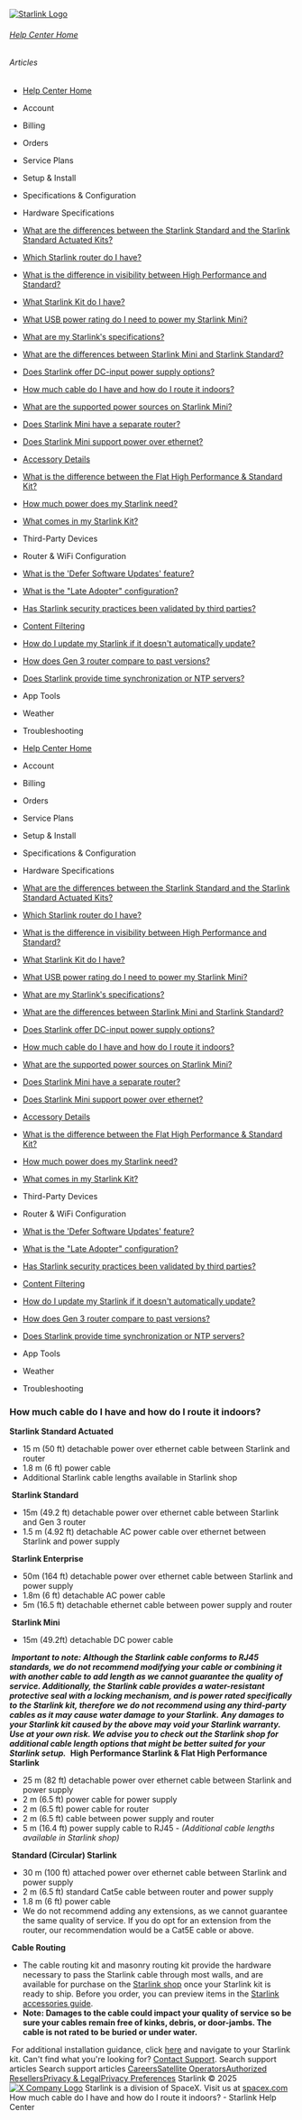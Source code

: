 [![Starlink Logo](https://www.starlink.com/_next/image?url=%2Fassets%2Fimages%2Flogo%2Flogo_white.png&w=3840&q=75)](https://www.starlink.com/support/article/<https:/www.starlink.com/>)
###### [Help Center Home](https://www.starlink.com/support/article/</support>)
###### Articles
  * [Help Center Home](https://www.starlink.com/support/article/</support>)
  * Account
  * Billing
  * Orders
  * Service Plans
  * Setup & Install
  * Specifications & Configuration
  * Hardware Specifications
  * [What are the differences between the Starlink Standard and the Starlink Standard Actuated Kits?](https://www.starlink.com/support/article/</support/article/0dfd853a-c719-74c7-7817-90614c9c82c7>)
  * [Which Starlink router do I have?](https://www.starlink.com/support/article/</support/article/5a09acb1-ac3c-69ed-6cbb-67510cfbf8ce>)
  * [What is the difference in visibility between High Performance and Standard?](https://www.starlink.com/support/article/</support/article/8d01f43e-1074-1373-2a06-d00454668b42>)
  * [What Starlink Kit do I have?](https://www.starlink.com/support/article/</support/article/61d2f65f-85b8-a5b2-9bad-b3c2f27379d6>)
  * [What USB power rating do I need to power my Starlink Mini?](https://www.starlink.com/support/article/</support/article/fba85643-e7fa-4b55-21e5-021422d5701e>)
  * [What are my Starlinkʹs specifications?](https://www.starlink.com/support/article/</support/article/e4aa37dc-190d-fff0-ae37-e7fef731ec24>)
  * [What are the differences between Starlink Mini and Starlink Standard?](https://www.starlink.com/support/article/</support/article/07621adc-9a6f-8f94-6f27-361a78cce37d>)
  * [Does Starlink offer DC-input power supply options?](https://www.starlink.com/support/article/</support/article/d92539dd-f4f6-df83-284a-33cc48fe35b5>)
  * [How much cable do I have and how do I route it indoors? ](https://www.starlink.com/support/article/</support/article/a9ce50c2-5b2e-46d8-2b21-90a7a1713f52>)
  * [What are the supported power sources on Starlink Mini?](https://www.starlink.com/support/article/</support/article/0b2d5227-1db6-0002-ecee-f49d3b516b49>)
  * [Does Starlink Mini have a separate router?](https://www.starlink.com/support/article/</support/article/59a01a40-5538-8205-1f58-a7beebaad6d4>)
  * [Does Starlink Mini support power over ethernet? ](https://www.starlink.com/support/article/</support/article/6ee2d80c-cb4a-3339-9a31-2090666bf634>)
  * [Accessory Details](https://www.starlink.com/support/article/</support/article/32f3734b-a282-6a22-799b-275b6202df3b>)
  * [What is the difference between the Flat High Performance & Standard Kit?](https://www.starlink.com/support/article/</support/article/24882fc1-7706-75f8-85f5-4bae73cb6020>)
  * [How much power does my Starlink need?](https://www.starlink.com/support/article/</support/article/18836c7e-2d97-6153-fe67-c18427bd0558>)
  * [What comes in my Starlink Kit?](https://www.starlink.com/support/article/</support/article/67db861f-7c98-cc54-30ad-a55eb6625b93>)
  * Third-Party Devices
  * Router & WiFi Configuration 
  * [What is the 'Defer Software Updates' feature?](https://www.starlink.com/support/article/</support/article/4331faa0-0edd-274e-6ace-7b3188afb4b4>)
  * [What is the "Late Adopter" configuration?](https://www.starlink.com/support/article/</support/article/219ac7cc-4436-8260-36bc-af0a6765d704>)
  * [Has Starlink security practices been validated by third parties?](https://www.starlink.com/support/article/</support/article/984d0c92-9fac-3036-1138-be0f390829dc>)
  * [Content Filtering](https://www.starlink.com/support/article/</support/article/1542bce8-8fa4-158f-5880-2dd366dec075>)
  * [How do I update my Starlink if it doesn't automatically update?](https://www.starlink.com/support/article/</support/article/44b964f6-a538-d7c1-b893-b02822f444b5>)
  * [How does Gen 3 router compare to past versions?](https://www.starlink.com/support/article/</support/article/f7105c55-8d50-ac74-fb47-210edc350f85>)
  * [Does Starlink provide time synchronization or NTP servers?](https://www.starlink.com/support/article/</support/article/0873e885-831a-9f4e-4808-2838a28f2e69>)
  * App Tools 
  * Weather 
  * Troubleshooting


  * [Help Center Home](https://www.starlink.com/support/article/</support>)
  * Account
  * Billing
  * Orders
  * Service Plans
  * Setup & Install
  * Specifications & Configuration
  * Hardware Specifications
  * [What are the differences between the Starlink Standard and the Starlink Standard Actuated Kits?](https://www.starlink.com/support/article/</support/article/0dfd853a-c719-74c7-7817-90614c9c82c7>)
  * [Which Starlink router do I have?](https://www.starlink.com/support/article/</support/article/5a09acb1-ac3c-69ed-6cbb-67510cfbf8ce>)
  * [What is the difference in visibility between High Performance and Standard?](https://www.starlink.com/support/article/</support/article/8d01f43e-1074-1373-2a06-d00454668b42>)
  * [What Starlink Kit do I have?](https://www.starlink.com/support/article/</support/article/61d2f65f-85b8-a5b2-9bad-b3c2f27379d6>)
  * [What USB power rating do I need to power my Starlink Mini?](https://www.starlink.com/support/article/</support/article/fba85643-e7fa-4b55-21e5-021422d5701e>)
  * [What are my Starlinkʹs specifications?](https://www.starlink.com/support/article/</support/article/e4aa37dc-190d-fff0-ae37-e7fef731ec24>)
  * [What are the differences between Starlink Mini and Starlink Standard?](https://www.starlink.com/support/article/</support/article/07621adc-9a6f-8f94-6f27-361a78cce37d>)
  * [Does Starlink offer DC-input power supply options?](https://www.starlink.com/support/article/</support/article/d92539dd-f4f6-df83-284a-33cc48fe35b5>)
  * [How much cable do I have and how do I route it indoors? ](https://www.starlink.com/support/article/</support/article/a9ce50c2-5b2e-46d8-2b21-90a7a1713f52>)
  * [What are the supported power sources on Starlink Mini?](https://www.starlink.com/support/article/</support/article/0b2d5227-1db6-0002-ecee-f49d3b516b49>)
  * [Does Starlink Mini have a separate router?](https://www.starlink.com/support/article/</support/article/59a01a40-5538-8205-1f58-a7beebaad6d4>)
  * [Does Starlink Mini support power over ethernet? ](https://www.starlink.com/support/article/</support/article/6ee2d80c-cb4a-3339-9a31-2090666bf634>)
  * [Accessory Details](https://www.starlink.com/support/article/</support/article/32f3734b-a282-6a22-799b-275b6202df3b>)
  * [What is the difference between the Flat High Performance & Standard Kit?](https://www.starlink.com/support/article/</support/article/24882fc1-7706-75f8-85f5-4bae73cb6020>)
  * [How much power does my Starlink need?](https://www.starlink.com/support/article/</support/article/18836c7e-2d97-6153-fe67-c18427bd0558>)
  * [What comes in my Starlink Kit?](https://www.starlink.com/support/article/</support/article/67db861f-7c98-cc54-30ad-a55eb6625b93>)
  * Third-Party Devices
  * Router & WiFi Configuration 
  * [What is the 'Defer Software Updates' feature?](https://www.starlink.com/support/article/</support/article/4331faa0-0edd-274e-6ace-7b3188afb4b4>)
  * [What is the "Late Adopter" configuration?](https://www.starlink.com/support/article/</support/article/219ac7cc-4436-8260-36bc-af0a6765d704>)
  * [Has Starlink security practices been validated by third parties?](https://www.starlink.com/support/article/</support/article/984d0c92-9fac-3036-1138-be0f390829dc>)
  * [Content Filtering](https://www.starlink.com/support/article/</support/article/1542bce8-8fa4-158f-5880-2dd366dec075>)
  * [How do I update my Starlink if it doesn't automatically update?](https://www.starlink.com/support/article/</support/article/44b964f6-a538-d7c1-b893-b02822f444b5>)
  * [How does Gen 3 router compare to past versions?](https://www.starlink.com/support/article/</support/article/f7105c55-8d50-ac74-fb47-210edc350f85>)
  * [Does Starlink provide time synchronization or NTP servers?](https://www.starlink.com/support/article/</support/article/0873e885-831a-9f4e-4808-2838a28f2e69>)
  * App Tools 
  * Weather 
  * Troubleshooting


### How much cable do I have and how do I route it indoors? 
**Starlink Standard Actuated**
  * 15 m (50 ft) detachable power over ethernet cable between Starlink and router
  * 1.8 m (6 ft) power cable
  * Additional Starlink cable lengths available in Starlink shop


​ 
**Starlink Standard**
  * 15m (49.2 ft) detachable power over ethernet cable between Starlink and Gen 3 router
  * 1.5 m (4.92 ft) detachable AC power cable over ethernet between Starlink and power supply


​ 
**Starlink Enterprise**
  * 50m (164 ft) detachable power over ethernet cable between Starlink and power supply 
  * 1.8m (6 ft) detachable AC power cable
  * 5m (16.5 ft) detachable ethernet cable between power supply and router


​ 
**Starlink Mini**
  * 15m (49.2ft) detachable DC power cable


​ 
_**Important to note: Although the Starlink cable conforms to RJ45 standards, we do not recommend modifying your cable or combining it with another cable to add length as we cannot guarantee the quality of service. Additionally, the Starlink cable provides a water-resistant protective seal with a locking mechanism, and is power rated specifically to the Starlink kit, therefore we do not recommend using any third-party cables as it may cause water damage to your Starlink.**_
_**Any damages to your Starlink kit caused by the above may void your Starlink warranty. Use at your own risk. We advise you to check out the Starlink shop for additional cable length options that might be better suited for your Starlink setup.**_
​ 
**High Performance Starlink & Flat High Performance Starlink**
  * 25 m (82 ft) detachable power over ethernet cable between Starlink and power supply
  * 2 m (6.5 ft) power cable for power supply
  * 2 m (6.5 ft) power cable for router
  * 2 m (6.5 ft) cable between power supply and router
  * 5 m (16.4 ft) power supply cable to RJ45 - _(Additional cable lengths available in Starlink shop)_


​ 
**Standard (Circular) Starlink**
  * 30 m (100 ft) attached power over ethernet cable between Starlink and power supply
  * 2 m (6.5 ft) standard Cat5e cable between router and power supply
  * 1.8 m (6 ft) power cable
  * We do not recommend adding any extensions, as we cannot guarantee the same quality of service. If you do opt for an extension from the router, our recommendation would be a Cat5E cable or above.


​ 
**Cable Routing**
  * The cable routing kit and masonry routing kit provide the hardware necessary to pass the Starlink cable through most walls, and are available for purchase on the [Starlink shop](https://www.starlink.com/support/article/<https:/starlink.com/shop/>) once your Starlink kit is ready to ship. Before you order, you can preview items in the [Starlink accessories guide](https://www.starlink.com/support/article/<https:/support.starlink.com/?topic=5aec169f-4cbb-72a1-60eb-14a49cbd2858>).
  * **Note: Damages to the cable could impact your quality of service so be sure your cables remain free of kinks, debris, or door-jambs. The cable is not rated to be buried or under water.**


​ 
For additional installation guidance, click [here](https://www.starlink.com/support/article/<https:/support.starlink.com/topic?category=6&category=85&category=72>) and navigate to your Starlink kit. 
Can't find what you're looking for? [Contact Support](https://www.starlink.com/support/article/</support/tickets?sourceType=web_article_help_center&sourceValue=a9ce50c2-5b2e-46d8-2b21-90a7a1713f52>).
Search support articles
Search support articles
[Careers](https://www.starlink.com/support/article/<https:/www.spacex.com/careers>)[Satellite Operators](https://www.starlink.com/support/article/<https:/starlink.com/satellite-operators>)[Authorized Resellers](https://www.starlink.com/support/article/<https:/starlink.com/resellers>)[Privacy & Legal](https://www.starlink.com/support/article/<https:/starlink.com/legal>)[Privacy Preferences](https://www.starlink.com/support/article/<>)
Starlink © 2025
[![X Company Logo](https://www.starlink.com/assets/images/icons/x-logo.svg)](https://www.starlink.com/support/article/<https:/twitter.com/Starlink>)
Starlink is a division of SpaceX. Visit us at [spacex.com](https://www.starlink.com/support/article/<https:/www.spacex.com/>)
How much cable do I have and how do I route it indoors? - Starlink Help Center
